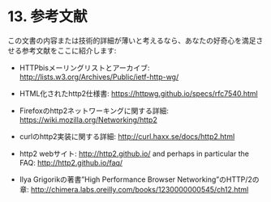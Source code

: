 # 13. 参考文献

この文書の内容または技術的詳細が薄いと考えるなら、あなたの好奇心を満足させる参考文献をここに紹介します:

- HTTPbisメーリングリストとアーカイブ: http://lists.w3.org/Archives/Public/ietf-http-wg/

- HTML化されたhttp2仕様書: https://httpwg.github.io/specs/rfc7540.html

- Firefoxのhttp2ネットワーキングに関する詳細: https://wiki.mozilla.org/Networking/http2

- curlのhttp2実装に関する詳細: http://curl.haxx.se/docs/http2.html

- http2 webサイト: http://http2.github.io/ and perhaps in particular the FAQ: http://http2.github.io/faq/

- Ilya Grigorikの著書”High Performance Browser Networking”のHTTP/2の章: http://chimera.labs.oreilly.com/books/1230000000545/ch12.html
